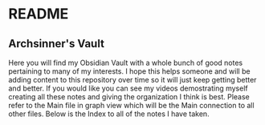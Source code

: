 # README
## Archsinner's Vault
Here you will find my Obsidian Vault with a whole bunch of good notes pertaining
to many of my interests. I hope this helps someone and will be adding content to
this repository over time so it will just keep getting better and better. If you
would like you can see my videos demostrating myself creating all these notes and
giving the organization I think is best. Please refer to the Main file in graph view
which will be the Main connection to all other files. Below is the Index to all of the 
notes I have taken. 

